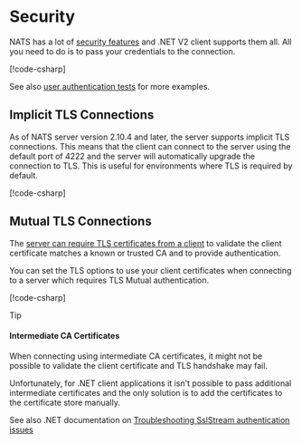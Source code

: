 # Security

NATS has a lot of [security features](https://docs.nats.io/nats-concepts/security) and .NET V2 client supports them all.
All you need to do is to pass your credentials to the connection.

[!code-csharp[](../../tests/NATS.Net.DocsExamples/SecurityPage.cs#user-pass)]

See also [user authentication tests](https://github.com/nats-io/nats.net.v2/blob/main/tests/NATS.Client.Core.Tests/NatsConnectionTest.Auth.cs) for more examples.

## Implicit TLS Connections

As of NATS server version 2.10.4 and later, the server supports implicit TLS connections.
This means that the client can connect to the server using the default port of 4222 and the server will automatically upgrade the connection to TLS.
This is useful for environments where TLS is required by default.

[!code-csharp[](../../tests/NATS.Net.DocsExamples/SecurityPage.cs#tls-implicit)]

## Mutual TLS Connections

The [server can require TLS certificates from a client](https://docs.nats.io/running-a-nats-service/configuration/securing_nats/auth_intro/tls_mutual_auth) to validate
the client certificate matches a known or trusted CA and to provide authentication.

You can set the TLS options to use your client certificates when connecting to a server which requires TLS Mutual authentication.

[!code-csharp[](../../tests/NATS.Net.DocsExamples/SecurityPage.cs#tls-mutual)]

> [!TIP]
> #### Intermediate CA Certificates
>
> When connecting using intermediate CA certificates, it might not be possible to validate the client certificate and
> TLS handshake may fail.
>
> Unfortunately, for .NET client applications it isn't possible to pass additional intermediate certificates and the
> only solution is to add the certificates to the certificate store manually.
>
> See also .NET documentation on [Troubleshooting SslStream authentication issues](https://learn.microsoft.com/en-us/dotnet/core/extensions/sslstream-troubleshooting#intermediate-certificates-are-not-sent)

